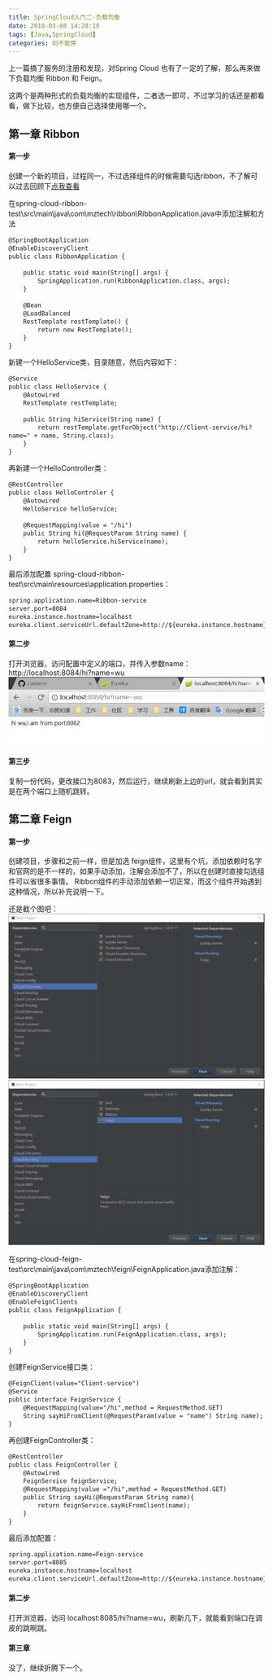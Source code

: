 ```yaml
---
title: SpringCloud入门二-负载均衡
date: 2018-03-08 14:28:19
tags: [Java,SpringCloud]
categories: 码不能停
---
```


上一篇搞了服务的注册和发现，对Spring Cloud 也有了一定的了解，那么再来做下负载均衡 Ribbon 和 Feign。

这两个是两种形式的负载均衡的实现组件，二者选一即可，不过学习的话还是都看看，做下比较，也方便自己选择使用哪一个。
<!--more-->

## 第一章 Ribbon

#### 第一步
创建一个新的项目，过程同一，不过选择组件的时候需要勾选ribbon，不了解可以过去回顾下[点我查看](/2018/03/07/SpringCloud入门)

在spring-cloud-ribbon-test\src\main\java\com\mztech\ribbon\RibbonApplication.java中添加注解和方法
```
@SpringBootApplication
@EnableDiscoveryClient
public class RibbonApplication {

    public static void main(String[] args) {
        SpringApplication.run(RibbonApplication.class, args);
    }

    @Bean
    @LoadBalanced
    RestTemplate restTemplate() {
        return new RestTemplate();
    }
}
```

新建一个HelloService类，目录随意，然后内容如下：
```
@Service
public class HelloService {
    @Autowired
    RestTemplate restTemplate;

    public String hiService(String name) {
        return restTemplate.getForObject("http://Client-service/hi?name=" + name, String.class);
    }
}
```

再新建一个HelloController类：
```
@RestController
public class HelloControler {
    @Autowired
    HelloService helloService;

    @RequestMapping(value = "/hi")
    public String hi(@RequestParam String name) {
        return helloService.hiService(name);
    }
}
```
最后添加配置 spring-cloud-ribbon-test\src\main\resources\application.properties：
```
spring.application.name=Ribbon-service
server.port=8084
eureka.instance.hostname=localhost
eureka.client.serviceUrl.defaultZone=http://${eureka.instance.hostname}:8081/eureka/
```

#### 第二步
打开浏览器，访问配置中定义的端口，并传入参数name：http://localhost:8084/hi?name=wu
![结果](SpringCloud入门二/结果.png)

#### 第三步
复制一份代码，更改接口为8083，然后运行，继续刷新上边的url，就会看到其实是在两个端口上随机跳转。

## 第二章 Feign

#### 第一步
创建项目，步骤和之前一样，但是加选 feign组件，这里有个坑，添加依赖时名字和官网的是不一样的，如果手动添加，注解会添加不了，所以在创建时直接勾选组件可以省很多事情。
Ribbon组件的手动添加依赖一切正常，而这个组件开始遇到这种情况，所以补充说明一下。

还是截个图吧：
![勾选server](SpringCloud入门二/server.png)
![勾选feign](SpringCloud入门二/feign.png)

在spring-cloud-feign-test\src\main\java\com\mztech\feign\FeignApplication.java添加注解：
```
@SpringBootApplication
@EnableDiscoveryClient
@EnableFeignClients
public class FeignApplication {

    public static void main(String[] args) {
        SpringApplication.run(FeignApplication.class, args);
    }
}
```

创建FeignService接口类：
```
@FeignClient(value="Client-service")
@Service
public interface FeignService {
    @RequestMapping(value="/hi",method = RequestMethod.GET)
    String sayHiFromClient(@RequestParam(value = "name") String name);
}
```

再创建FeignController类：
```
@RestController
public class FeignController {
    @Autowired
    FeignService feignService;
    @RequestMapping(value ="/hi",method = RequestMethod.GET)
    public String sayHi(@RequestParam String name){
        return feignService.sayHiFromClient(name);
    }
}
```

最后添加配置：
```
spring.application.name=Feign-service
server.port=8085
eureka.instance.hostname=localhost
eureka.client.serviceUrl.defaultZone=http://${eureka.instance.hostname}:8081/eureka/
```

#### 第二步
打开浏览器，访问 localhost:8085/hi?name=wu，刷新几下，就能看到端口在调皮的跳啊跳。

#### 第三章
没了，继续折腾下一个。

